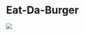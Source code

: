 # Eat-Da-Burger


<img src="https://user-images.githubusercontent.com/22119689/64303250-18a58980-cf3c-11e9-938d-a2104cfd3164.png">
